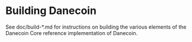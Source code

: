 Building Danecoin
================

See doc/build-*.md for instructions on building the various
elements of the Danecoin Core reference implementation of Danecoin.
